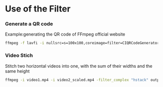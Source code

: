 # Use of the Filter

### Generate a QR code

 Example:generating the QR code of FFmpeg official website
```bash
ffmpeg -f lavfi -i nullsrc=s=100x100,coreimage=filter=CIQRCodeGenerator@inputMessage=https\\\\\://FFmpeg.org/@inputCorrectionLevel=H -frames:v 1 QRCode.png
```

### Video Stich

Stitch two horizontal videos into one, with the sum of their widths and the same height
```bash
ffmpeg -i video1.mp4 -i video2_scaled.mp4 -filter_complex "hstack" output.mp4
```